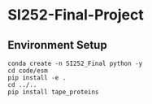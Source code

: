 # SI252-Final-Project

## Environment Setup
```shell
conda create -n SI252_Final python -y
cd code/esm
pip install -e .
cd ../..
pip install tape_proteins
```
